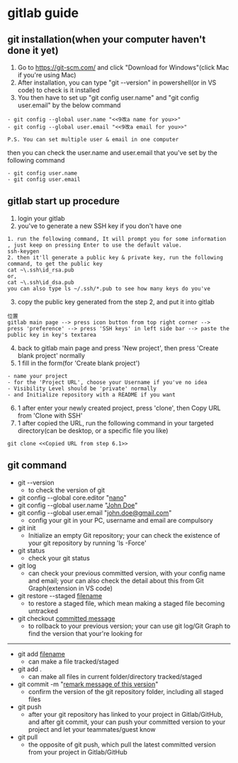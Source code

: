# gitlab guide
## git installation(when your computer haven't done it yet)
1. Go to https://git-scm.com/ and click "Download for Windows"(click Mac if you're using Mac)
2. After installation, you can type "git --version" in powershell(or in VS code) to check is it installed
3. You then have to set up "git config user.name" and "git config user.email" by the below command
```
- git config --global user.name "<<9改a name for you>>"
- git config --global user.email "<<9改a email for you>>"

P.S. You can set multiple user & email in one computer
```
then you can check the user.name and user.email that you've set by the following command
```
- git config user.name
- git config user.email
```


## **gitlab start up procedure**
1. login your gitlab
2. you've to generate a new SSH key if you don't have one
```
1. run the following command, It will prompt you for some information , just keep on pressing Enter to use the default value.
ssh-keygen
2. then it'll generate a public key & private key, run the following command, to get the public key
cat ~\.ssh\id_rsa.pub
or,
cat ~\.ssh\id_dsa.pub
you can also type ls ~/.ssh/*.pub to see how many keys do you've
```
3. copy the public key generated from the step 2, and put it into gitlab
```
位置
gitlab main page --> press icon button from top right corner -->  press 'preference' --> press 'SSH keys' in left side bar --> paste the public key in key's textarea
```
4. back to gitlab main page and press 'New project', then press 'Create blank project' normally 
5. 1 fill in the form(for 'Create blank project')
```
- name your project
- for the 'Project URL', choose your Username if you've no idea
- Visibility Level should be 'private' normally
- and Initialize repository with a README if you want
```
6. 1 after enter your newly created project, press 'clone', then Copy URL from 'Clone with SSH'
7. 1 after copied the URL, run the following command in your targeted directory(can be desktop, or a specific file you like)
```
git clone <<Copied URL from step 6.1>>
```


## **git command**
- git --version
    - to check the version of git
- git config --global core.editor "<u>nano</u>"
- git config --global user.name "<u>John Doe</u>"
- git config --global user.email "<u>john.doe@gmail.com</u>"
    - config your git in your PC, username and email are compulsory
- git init
    - Initialize an empty Git repository; your can check the existence of your git repository by running 'ls -Force'
- git status
    - check your git status
- git log
    - can check your previous committed version, with your config name and email; your can also check the detail about this from Git Graph(extension in VS code)
- git restore --staged <u>filename</u>
    - to restore a staged file, which mean making a staged file becoming untracked
- git checkout <u>committed message</u>
    - to rollback to your previous version; your can use git log/Git Graph to find the version that your're looking for
---
- git add <u>filename</u>
    - can make a file tracked/staged
- git add .
    - can make all files in current folder/directory tracked/staged
- git commit -m "<u>remark message of this version</u>"
    - confirm the version of the git repository folder, including all staged files
- git push
    - after your git repository has linked to your project in Gitlab/GitHub, and after git commit, your can push your committed version to your project and let your teammates/guest know
- git pull
    - the opposite of git push, which pull the latest committed version from your project in Gitlab/GitHub
